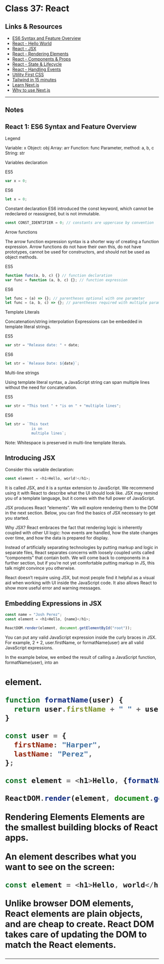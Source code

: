 # Class 37: React

## Links & Resources

- [ES6 Syntax and Feature Overview](https://www.taniarascia.com/es6-syntax-and-feature-overview/)
- [React - Hello World](https://reactjs.org/docs/hello-world.html)
- [React - JSX](https://reactjs.org/docs/introducing-jsx.html)
- [React - Rendering Elements](https://reactjs.org/docs/rendering-elements.html)
- [React - Components & Props](https://reactjs.org/docs/components-and-props.html)
- [React - State & Lifecycle](https://reactjs.org/docs/state-and-lifecycle.html)
- [React - Handling Events](https://reactjs.org/docs/handling-events.html)
- [Utility First CSS](https://tailwindcss.com/docs/utility-first)
- [Tailwind in 15 minutes](https://www.youtube.com/watch?v=6zIuAyLZPH0)
- [Learn Next.js](https://nextjs.org/learn/basics/create-nextjs-app)
- [Why to use Next.js](https://www.youtube.com/watch?v=rtgbaKBhdkk)

<hr>

## Notes

## React 1: ES6 Syntax and Feature Overview

Legend

Variable: x
Object: obj
Array: arr
Function: func
Parameter, method: a, b, c
String: str

Variables declaration

ES5

```javascript
var x = 0;
```

ES6

```javascript
let x = 0;
```

Constant declaration
ES6 introduced the const keyword, which cannot be redeclared or reassigned, but is not immutable.

```javascript
const CONST_IDENTIFIER = 0; // constants are uppercase by convention
```

Arrow functions

The arrow function expression syntax is a shorter way of creating a function expression. Arrow functions do not have their own this, do not have prototypes, cannot be used for constructors, and should not be used as object methods.

ES5

```javascript
function func(a, b, c) {} // function declaration
var func = function (a, b, c) {}; // function expression
```

ES6

```javascript
let func = (a) => {}; // parentheses optional with one parameter
let func = (a, b, c) => {}; // parentheses required with multiple parameters
```

Template Literals

Concatenation/string interpolation
Expressions can be embedded in template literal strings.

ES5

```javascript
var str = "Release date: " + date;
```

ES6

```javascript
let str = `Release Date: ${date}`;
```

Multi-line strings

Using template literal syntax, a JavaScript string can span multiple lines without the need for concatenation.

ES5

```javascript
var str = "This text " + "is on " + "multiple lines";
```

ES6

```javascript
let str = `This text
            is on
            multiple lines`;
```

Note: Whitespace is preserved in multi-line template literals.

## Introducing JSX

Consider this variable declaration:

```javascript
const element = <h1>Hello, world!</h1>;
```

It is called JSX, and it is a syntax extension to JavaScript. We recommend using it with React to describe what the UI should look like. JSX may remind you of a template language, but it comes with the full power of JavaScript.

JSX produces React “elements”. We will explore rendering them to the DOM in the next section. Below, you can find the basics of JSX necessary to get you started.

Why JSX?
React embraces the fact that rendering logic is inherently coupled with other UI logic: how events are handled, how the state changes over time, and how the data is prepared for display.

Instead of artificially separating technologies by putting markup and logic in separate files, React separates concerns with loosely coupled units called “components” that contain both. We will come back to components in a further section, but if you’re not yet comfortable putting markup in JS, this talk might convince you otherwise.

React doesn’t require using JSX, but most people find it helpful as a visual aid when working with UI inside the JavaScript code. It also allows React to show more useful error and warning messages.

## Embedding Expressions in JSX

```javascript
const name = "Josh Perez";
const element = <h1>Hello, {name}</h1>;

ReactDOM.render(element, document.getElementById("root"));
```

You can put any valid JavaScript expression inside the curly braces in JSX. For example, 2 + 2, user.firstName, or formatName(user) are all valid JavaScript expressions.

In the example below, we embed the result of calling a JavaScript function, formatName(user), into an <h1> element.

```javascript
function formatName(user) {
  return user.firstName + " " + user.lastName;
}

const user = {
  firstName: "Harper",
  lastName: "Perez",
};

const element = <h1>Hello, {formatName(user)}!</h1>;

ReactDOM.render(element, document.getElementById("root"));
```

Rendering Elements
Elements are the smallest building blocks of React apps.

An element describes what you want to see on the screen:

```javascript
const element = <h1>Hello, world</h1>;
```

Unlike browser DOM elements, React elements are plain objects, and are cheap to create. React DOM takes care of updating the DOM to match the React elements.

<hr>